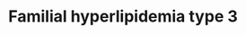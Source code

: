 ---
annotations:
- type: Disease Ontology
  value: familial hyperlipidemia
- type: Disease Ontology
  value: hyperlipoproteinemia type III
- type: Pathway Ontology
  value: disease pathway
authors:
- UlasBabayigit
- Fehrhart
description: Familial hyperlipidemias are classified according to the Fredrickson
  classification. Type III is also known is familial dysbetalipoproteinemia. It is
  mainly linked to an increase of IDL. This is caused by APOE. APOE has multiple types,
  and is part of LDL, IDL, VLDL and chylomicrons. APOE also binds to LDLR, which is
  required for normal catabolism of triglycerid-rich proteins. Specifically APOE2
  is linked with to IDL and because of this, mutations in APOE2 will lead to dysbetalipoproteinemia.
last-edited: 2021-11-30
organisms:
- Homo sapiens
redirect_from:
- /index.php/Pathway:WP5110
- /instance/WP5110
schema-jsonld:
- '@context': https://schema.org/
  '@id': https://wikipathways.github.io/pathways/WP5110.html
  '@type': Dataset
  creator:
    '@type': Organization
    name: WikiPathways
  description: Familial hyperlipidemias are classified according to the Fredrickson
    classification. Type III is also known is familial dysbetalipoproteinemia. It
    is mainly linked to an increase of IDL. This is caused by APOE. APOE has multiple
    types, and is part of LDL, IDL, VLDL and chylomicrons. APOE also binds to LDLR,
    which is required for normal catabolism of triglycerid-rich proteins. Specifically
    APOE2 is linked with to IDL and because of this, mutations in APOE2 will lead
    to dysbetalipoproteinemia.
  keywords:
  - Familial hyperlipidemia
  - IDL
  - Familial dysbetalipoproteinemia
  - PLTP
  - LDLR
  - APOA4
  - LRP1
  - LDL
  - VLDLR
  - LCAT
  - APOE
  - Phospholipid
  - VLDL
  - APOA2
  - APOA1
  - LPL
  - LIPC
  - Triglyceride
  - SCARB1
  - Cholesterol
  - HDL
  - Lipoprotein
  - CETP
  license: CC0
  name: Familial hyperlipidemia type 3
seo: CreativeWork
title: Familial hyperlipidemia type 3
wpid: WP5110
---